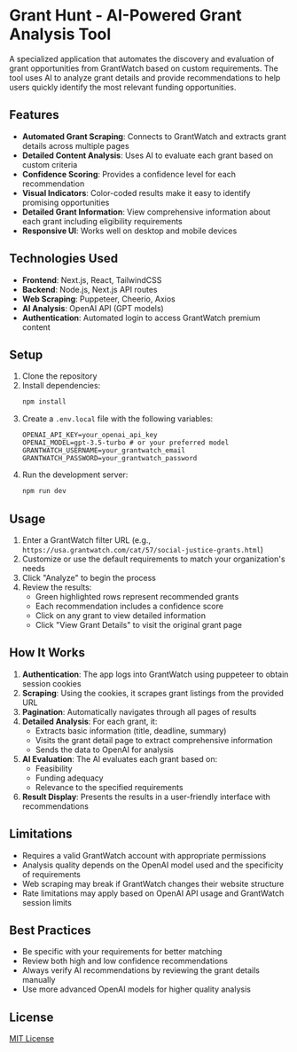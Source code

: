 # Grant Hunt - AI-Powered Grant Analysis Tool

A specialized application that automates the discovery and evaluation of grant opportunities from GrantWatch based on custom requirements. The tool uses AI to analyze grant details and provide recommendations to help users quickly identify the most relevant funding opportunities.

## Features

- **Automated Grant Scraping**: Connects to GrantWatch and extracts grant details across multiple pages
- **Detailed Content Analysis**: Uses AI to evaluate each grant based on custom criteria
- **Confidence Scoring**: Provides a confidence level for each recommendation
- **Visual Indicators**: Color-coded results make it easy to identify promising opportunities
- **Detailed Grant Information**: View comprehensive information about each grant including eligibility requirements
- **Responsive UI**: Works well on desktop and mobile devices

## Technologies Used

- **Frontend**: Next.js, React, TailwindCSS
- **Backend**: Node.js, Next.js API routes
- **Web Scraping**: Puppeteer, Cheerio, Axios
- **AI Analysis**: OpenAI API (GPT models)
- **Authentication**: Automated login to access GrantWatch premium content

## Setup

1. Clone the repository
2. Install dependencies:
   ```bash
   npm install
   ```
3. Create a `.env.local` file with the following variables:
   ```
   OPENAI_API_KEY=your_openai_api_key
   OPENAI_MODEL=gpt-3.5-turbo # or your preferred model
   GRANTWATCH_USERNAME=your_grantwatch_email
   GRANTWATCH_PASSWORD=your_grantwatch_password
   ```
4. Run the development server:
   ```bash
   npm run dev
   ```

## Usage

1. Enter a GrantWatch filter URL (e.g., `https://usa.grantwatch.com/cat/57/social-justice-grants.html`)
2. Customize or use the default requirements to match your organization's needs
3. Click "Analyze" to begin the process
4. Review the results:
   - Green highlighted rows represent recommended grants
   - Each recommendation includes a confidence score
   - Click on any grant to view detailed information
   - Click "View Grant Details" to visit the original grant page

## How It Works

1. **Authentication**: The app logs into GrantWatch using puppeteer to obtain session cookies
2. **Scraping**: Using the cookies, it scrapes grant listings from the provided URL
3. **Pagination**: Automatically navigates through all pages of results
4. **Detailed Analysis**: For each grant, it:
   - Extracts basic information (title, deadline, summary)
   - Visits the grant detail page to extract comprehensive information
   - Sends the data to OpenAI for analysis
5. **AI Evaluation**: The AI evaluates each grant based on:
   - Feasibility
   - Funding adequacy
   - Relevance to the specified requirements
6. **Result Display**: Presents the results in a user-friendly interface with recommendations

## Limitations

- Requires a valid GrantWatch account with appropriate permissions
- Analysis quality depends on the OpenAI model used and the specificity of requirements
- Web scraping may break if GrantWatch changes their website structure
- Rate limitations may apply based on OpenAI API usage and GrantWatch session limits

## Best Practices

- Be specific with your requirements for better matching
- Review both high and low confidence recommendations
- Always verify AI recommendations by reviewing the grant details manually
- Use more advanced OpenAI models for higher quality analysis

## License

[MIT License](LICENSE)

